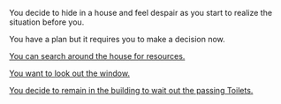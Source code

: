 You decide to hide in a house and feel despair as you start to realize the situation before you.


You have a plan but it requires you to make a decision now.



[You can search around the house for resources.](supply.md)

[You want to look out the window.](toiletcoming.md)

[You decide to remain in the building to wait out the passing Toilets.](safe.md)
